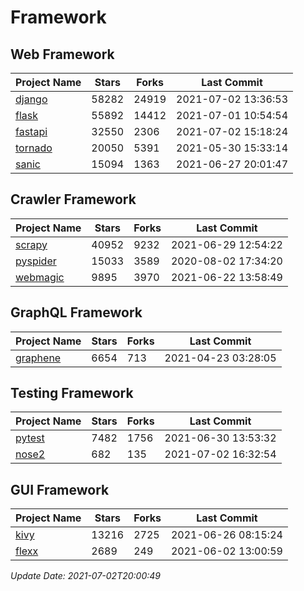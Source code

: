 # Framework

## Web Framework
| Project Name | Stars | Forks | Last Commit |
| ------------ | ----- | ----- | ----------- |
| [django](https://github.com/django/django) | 58282 | 24919 | 2021-07-02 13:36:53 |
| [flask](https://github.com/pallets/flask) | 55892 | 14412 | 2021-07-01 10:54:54 |
| [fastapi](https://github.com/tiangolo/fastapi) | 32550 | 2306 | 2021-07-02 15:18:24 |
| [tornado](https://github.com/tornadoweb/tornado) | 20050 | 5391 | 2021-05-30 15:33:14 |
| [sanic](https://github.com/sanic-org/sanic) | 15094 | 1363 | 2021-06-27 20:01:47 |

## Crawler Framework
| Project Name | Stars | Forks | Last Commit |
| ------------ | ----- | ----- | ----------- |
| [scrapy](https://github.com/scrapy/scrapy) | 40952 | 9232 | 2021-06-29 12:54:22 |
| [pyspider](https://github.com/binux/pyspider) | 15033 | 3589 | 2020-08-02 17:34:20 |
| [webmagic](https://github.com/code4craft/webmagic) | 9895 | 3970 | 2021-06-22 13:58:49 |

## GraphQL Framework
| Project Name | Stars | Forks | Last Commit |
| ------------ | ----- | ----- | ----------- |
| [graphene](https://github.com/graphql-python/graphene) | 6654 | 713 | 2021-04-23 03:28:05 |

## Testing Framework
| Project Name | Stars | Forks | Last Commit |
| ------------ | ----- | ----- | ----------- |
| [pytest](https://github.com/pytest-dev/pytest) | 7482 | 1756 | 2021-06-30 13:53:32 |
| [nose2](https://github.com/nose-devs/nose2) | 682 | 135 | 2021-07-02 16:32:54 |

## GUI Framework
| Project Name | Stars | Forks | Last Commit |
| ------------ | ----- | ----- | ----------- |
| [kivy](https://github.com/kivy/kivy) | 13216 | 2725 | 2021-06-26 08:15:24 |
| [flexx](https://github.com/flexxui/flexx) | 2689 | 249 | 2021-06-02 13:00:59 |

*Update Date: 2021-07-02T20:00:49*